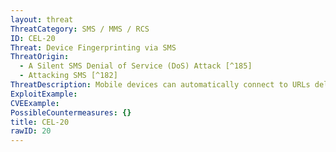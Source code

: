 ```yaml
---
layout: threat
ThreatCategory: SMS / MMS / RCS
ID: CEL-20
Threat: Device Fingerprinting via SMS
ThreatOrigin:
  - A Silent SMS Denial of Service (DoS) Attack [^185]
  - Attacking SMS [^182]
ThreatDescription: Mobile devices can automatically connect to URLs delivered via SMS messages. When the user's mobile device connects to the URL, device fingerprinting can take place.
ExploitExample:
CVEExample:
PossibleCountermeasures: {}
title: CEL-20
rawID: 20
---
```

